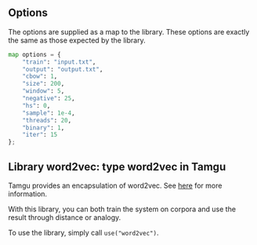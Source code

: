## Options

The options are supplied as a map to the library. These options are exactly the same as those expected by the library.

```python
map options = {
    "train": "input.txt",
    "output": "output.txt",
    "cbow": 1,
    "size": 200,
    "window": 5,
    "negative": 25,
    "hs": 0,
    "sample": 1e-4,
    "threads": 20,
    "binary": 1,
    "iter": 15
};
```

## Library word2vec: type word2vec in Tamgu

Tamgu provides an encapsulation of word2vec. See [here](https://code.google.com/p/word2vec/) for more information.

With this library, you can both train the system on corpora and use the result through distance or analogy.

To use the library, simply call `use("word2vec")`.